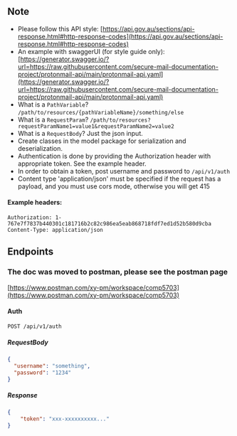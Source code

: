 ## Note
* Please follow this API style: [https://api.gov.au/sections/api-response.html#http-response-codes](https://api.gov.au/sections/api-response.html#http-response-codes)
* An example with swaggerUI (for style guide only): [https://generator.swagger.io/?url=https://raw.githubusercontent.com/secure-mail-documentation-project/protonmail-api/main/protonmail-api.yaml](https://generator.swagger.io/?url=https://raw.githubusercontent.com/secure-mail-documentation-project/protonmail-api/main/protonmail-api.yaml)
* What is a `PathVariable`? `/path/to/resources/{pathVariableName}/something/else`
* What is a `RequestParam`? `/path/to/resources?requestParamName1=value1&requestParamName2=value2`
* What is a `RequestBody`? Just the json input.
* Create classes in the model package for serialization and deserialization.
* Authentication is done by providing the Authorization header with appropriate token. See the example header.
* In order to obtain a token, post username and password to `/api/v1/auth`
* Content type 'application/json' must be specified if the request has a payload, and you must use cors mode, otherwise you will get 415

#### Example headers:
```http request
Authorization: 1-767e7f7837b440301c181716b2c82c986ea5eab868718fdf7ed1d52b580d9cba
Content-Type: application/json
```


## Endpoints
### __The doc was moved to postman, please see the postman page__
[https://www.postman.com/xy-pm/workspace/comp5703](https://www.postman.com/xy-pm/workspace/comp5703)

#### Auth
`POST /api/v1/auth`
##### RequestBody
```json
{
  "username": "something",
  "password": "1234"
}
```
##### Response
```json
{
    "token": "xxx-xxxxxxxxxx..."
}
```

